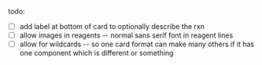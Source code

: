 todo:
- [ ] add label at bottom of card to optionally describe the rxn
- [ ] allow images in reagents -- normal sans serif font in reagent lines
- [ ] allow for wildcards -- so one card format can make many others if it has one component which is different or something